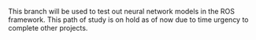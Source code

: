 This branch will be used to test out neural network models in the ROS framework. This path of study is on hold as of now due to time urgency to complete other projects.
